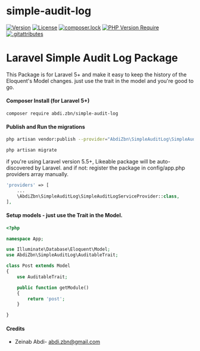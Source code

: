 # simple-audit-log

[![Version](http://poser.pugx.org/abdi.zbn/simple-audit-log/v)](https://packagist.org/packages/abdi.zbn/simple-audit-log)
[![License](http://poser.pugx.org/abdi.zbn/simple-audit-log/license)](https://packagist.org/packages/abdi.zbn/simple-audit-log)
[![composer.lock](http://poser.pugx.org/abdi.zbn/simple-audit-log/composerlock)](https://packagist.org/packages/abdi.zbn/simple-audit-log)
[![PHP Version Require](http://poser.pugx.org/abdi.zbn/simple-audit-log/require/php)](https://packagist.org/abdi.zbn/simple-audit-log/phpunit)
[![.gitattributes](http://poser.pugx.org/abdi.zbn/simple-audit-log/gitattributes)](https://packagist.org/packages/abdi.zbn/simple-audit-log)

Laravel Simple Audit Log Package
============

This Package is for Laravel 5+ and make it easy to keep the history of the Eloquent's Model changes. just use the trait in the model and you're good to go.

#### Composer Install (for Laravel 5+)

	composer require abdi.zbn/simple-audit-log

#### Publish and Run the migrations


```bash
php artisan vendor:publish --provider="AbdiZbn\SimpleAuditLog\SimpleAuditLogServiceProvider" --tag=migrations

php artisan migrate
```


if you're using Laravel version 5.5+, Likeable package will be auto-discovered by Laravel. and if not: register the package in config/app.php providers array manually.
```php
'providers' => [
	...
	\AbdiZbn\SimpleAuditLog\SimpleAuditLogServiceProvider::class,
],
```


#### Setup models - just use the Trait in the Model.

```php
<?php

namespace App;

use Illuminate\Database\Eloquent\Model;
use AbdiZbn\SimpleAuditLog\AuditableTrait;

class Post extends Model
{
    use AuditableTrait;

    public function getModule()
    {
        return 'post';
    }

}
```
#### Credits

 - Zeinab Abdi- <abdi.zbn@gmail.com>
